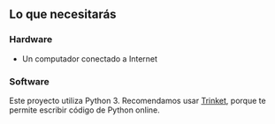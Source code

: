 ## Lo que necesitarás

### Hardware

+ Un computador conectado a Internet

### Software

Este proyecto utiliza Python 3. Recomendamos usar [Trinket](https://trinket.io/), porque te permite escribir código de Python online.
